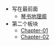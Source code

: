 <!-- _sidebar.md -->
* 写在最前面
  * [琴书地理阁](README.md) <!--注意这里是相对路径-->
* 第二个板块
  * [Chapter-01](aa.md)
  * [Chapter-02](aa.md)